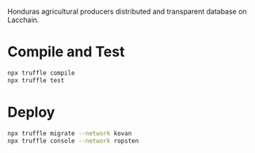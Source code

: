 Honduras agricultural producers distributed and transparent database on Lacchain.

# Compile and Test

```bash
npx truffle compile
npx truffle test
```

# Deploy

```bash
npx truffle migrate --network kovan
npx truffle console --network ropsten
```